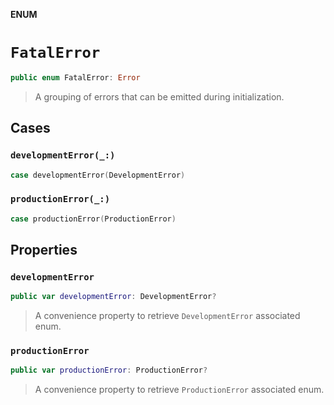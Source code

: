 **ENUM**

# `FatalError`

```swift
public enum FatalError: Error
```

> A grouping of errors that can be emitted during initialization.

## Cases
### `developmentError(_:)`

```swift
case developmentError(DevelopmentError)
```

### `productionError(_:)`

```swift
case productionError(ProductionError)
```

## Properties
### `developmentError`

```swift
public var developmentError: DevelopmentError?
```

> A convenience property to retrieve `DevelopmentError` associated enum.

### `productionError`

```swift
public var productionError: ProductionError?
```

> A convenience property to retrieve `ProductionError` associated enum.
